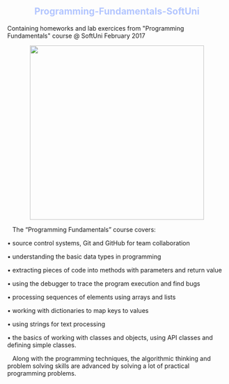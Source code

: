 <h2 align="center"><font color="#b3c6ff"> Programming-Fundamentals-SoftUni </font></h2>				

Containing homeworks and lab exercices from "Programming Fundamentals" course @ SoftUni February 2017

<p align="center">
  <a href="https://softuni.bg/" target="_blank"><img src="http://codeweek-s3.s3.amazonaws.com/event_picture/SoftUni-Logo-Flat.png" width="400"/></a>
</p>		

&nbsp;&nbsp;&nbsp;The “Programming Fundamentals” course covers:

•  source control systems, Git and GitHub for team collaboration

•	 understanding the basic data types in programming

•	 extracting pieces of code into methods with parameters and return value

•	 using the debugger to trace the program execution and find bugs

•	 processing sequences of elements using arrays and lists

•	working with dictionaries to map keys to values

•	 using strings for text processing

•	 the basics of working with classes and objects, using API classes and defining simple classes.	

&nbsp;&nbsp;&nbsp;Along with the programming techniques, the algorithmic thinking and problem solving skills are advanced by solving a lot of practical programming problems. 
